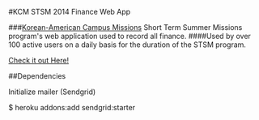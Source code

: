 #KCM STSM 2014 Finance Web App

###[Korean-American Campus Missions](http://kcmonline.org) Short Term Summer Missions program's web application used to record all finance. 
####Used by over 100 active users on a daily basis for the duration of the STSM program. 

[Check it out Here!](http://kcmstsm2014.herokuapp.com)

##Dependencies

Initialize mailer (Sendgrid) 

  $ heroku addons:add sendgrid:starter


